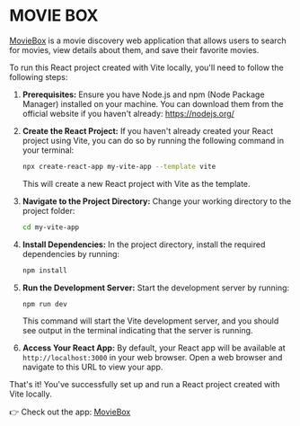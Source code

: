 # MOVIE BOX

[MovieBox](https://movie-box-loaded.netlify.app) is a movie discovery web application that allows users to search for movies, view details about them, and save their favorite movies.

To run this React project created with Vite locally, you'll need to follow the following steps:

1. **Prerequisites:**
   Ensure you have Node.js and npm (Node Package Manager) installed on your machine. You can download them from the official website if you haven't already: https://nodejs.org/

2. **Create the React Project:**
   If you haven't already created your React project using Vite, you can do so by running the following command in your terminal:

   ```bash
   npx create-react-app my-vite-app --template vite
   ```

   This will create a new React project with Vite as the template.

3. **Navigate to the Project Directory:**
   Change your working directory to the project folder:

   ```bash
   cd my-vite-app
   ```

4. **Install Dependencies:**
   In the project directory, install the required dependencies by running:

   ```bash
   npm install
   ```

5. **Run the Development Server:**
   Start the development server by running:

   ```bash
   npm run dev
   ```

   This command will start the Vite development server, and you should see output in the terminal indicating that the server is running.

6. **Access Your React App:**
   By default, your React app will be available at `http://localhost:3000` in your web browser. Open a web browser and navigate to this URL to view your app.

That's it! You've successfully set up and run a React project created with Vite locally.

👉 Check out the app: [MovieBox](https://movie-box-loaded.netlify.app)
